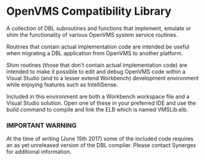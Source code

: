 
# OpenVMS Compatibility Library

A collection of DBL subroutines and functions that implement, emulate or
shim the functionality of various OpenVMS system service routines.

Routines that contain actual implementation code are intended be useful
when migrating a DBL application from OpenVMS to another platform.

Shim routines (those that don't contain actual implementation code) are
intended to make it possible to edit and debug OpenVMS code within a Visual
Studio (and to a lesser extend Workbench) development environment while
enjoying features such as IntelliSense.

Included in this environment are both a Workbench workspace file and a
Visual Studio solution. Open one of these in your preferred IDE and use
the build command to compile and link the ELB which is named VMSLib.elb.

### IMPORTANT WARNING
At the time of writing (June 15th 2017) some of the included code requires
an as yet unreleased version of the DBL compiler. Please contact Synergex
for additional information.
